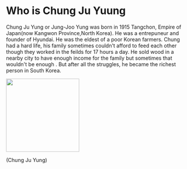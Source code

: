 <!DOCTYPE html>
<html>
<body>


<h1 align="left"> Who is Chung Ju Yuung </h1>


<p align="left"> Chung Ju Yung or Jung-Joo Yung was born in 1915 Tangchon, Empire of Japan(now Kangwon Province,North Korea). He was a entrepuneur and founder of Hyundai. He was the eldest of a poor Korean farmers. Chung had a hard life, his family sometimes couldn't afford to feed each other though they worked in the feilds for 17 hours a day. He sold wood in a nearby city to have enough income for the family but sometimes that wouldn't be enough . But after all the struggles, he became the richest person in South Korea.  </p>
<image src="Chung ju yung.jpg" width="200" height="200"/>
<p align="left"> (Chung Ju Yung)</p>

